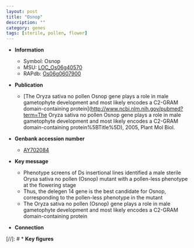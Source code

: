 ```yaml
---
layout: post
title: "Osnop"
description: ""
category: genes
tags: [sterile, pollen, flower]
---
```


* **Information**  
    + Symbol: Osnop  
    + MSU: [LOC_Os06g40570](http://rice.plantbiology.msu.edu/cgi-bin/ORF_infopage.cgi?orf=LOC_Os06g40570)  
    + RAPdb: [Os06g0607900](http://rapdb.dna.affrc.go.jp/viewer/gbrowse_details/irgsp1?name=Os06g0607900)  

* **Publication**  
    + [The Oryza sativa no pollen Osnop gene plays a role in male gametophyte development and most likely encodes a C2-GRAM domain-containing protein](http://www.ncbi.nlm.nih.gov/pubmed?term=The Oryza sativa no pollen Osnop gene plays a role in male gametophyte development and most likely encodes a C2-GRAM domain-containing protein%5BTitle%5D), 2005, Plant Mol Biol.

* **Genbank accession number**  
    + [AY702084](http://www.ncbi.nlm.nih.gov/nuccore/AY702084)

* **Key message**  
    + Phenotype screens of Ds insertional lines identified a male sterile Orysa sativa no pollen (Osnop) mutant with a pollen-less phenotype at the flowering stage
    + Thus, the delegen 14 gene is the best candidate for Osnop, corresponding to the pollen-less phenotype in the mutant
    + The Oryza sativa no pollen (Osnop) gene plays a role in male gametophyte development and most likely encodes a C2-GRAM domain-containing protein

* **Connection**  

[//]: # * **Key figures**  


